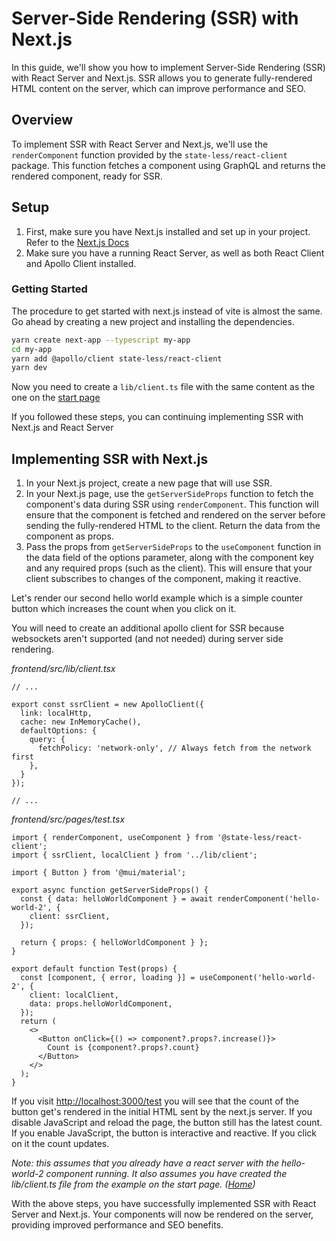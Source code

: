 # Server-Side Rendering (SSR) with Next.js

In this guide, we'll show you how to implement Server-Side Rendering (SSR) with React Server and Next.js. SSR allows you to generate fully-rendered HTML content on the server, which can improve performance and SEO.

## Overview

To implement SSR with React Server and Next.js, we'll use the `renderComponent` function provided by the `state-less/react-client` package. This function fetches a component using GraphQL and returns the rendered component, ready for SSR.

## Setup

1. First, make sure you have Next.js installed and set up in your project.
Refer to the [Next.js Docs](https://nextjs.org/docs/getting-started)
2. Make sure you have a running React Server, as well as both React Client and Apollo Client installed.


### Getting Started

The procedure to get started with next.js instead of vite is almost the same. Go ahead by creating a new project and installing the dependencies.

```bash
yarn create next-app --typescript my-app
cd my-app
yarn add @apollo/client state-less/react-client
yarn dev
```

Now you need to create a `lib/client.ts` file with the same content as the one on the [start page](/)

If you followed these steps, you can continuing implementing SSR with Next.js and React Server
## Implementing SSR with Next.js

1. In your Next.js project, create a new page that will use SSR.
4. In your Next.js page, use the `getServerSideProps` function to fetch the component's data during SSR using `renderComponent`. 
This function will ensure that the component is fetched and rendered on the server before sending the fully-rendered HTML to the client.
Return the data from the component as props.
3. Pass the props from `getServerSideProps` to the `useComponent` function in the data field of the options parameter, along with the component key and any required props (such as the client). This will ensure that your client subscribes to changes of the component, making it reactive.

Let's render our second hello world example which is a simple counter button which increases the count when you click on it.

You will need to create an additional apollo client for SSR because websockets aren't supported (and not needed) during server side rendering. 

*frontend/src/lib/client.tsx*
```tsx
// ...

export const ssrClient = new ApolloClient({
  link: localHttp,
  cache: new InMemoryCache(),
  defaultOptions: {
    query: {
      fetchPolicy: 'network-only', // Always fetch from the network first
    },
  }
});

// ...
```

*frontend/src/pages/test.tsx*
```tsx
import { renderComponent, useComponent } from '@state-less/react-client';
import { ssrClient, localClient } from '../lib/client';

import { Button } from '@mui/material';

export async function getServerSideProps() {
  const { data: helloWorldComponent } = await renderComponent('hello-world-2', {
    client: ssrClient,
  });

  return { props: { helloWorldComponent } };
}

export default function Test(props) {
  const [component, { error, loading }] = useComponent('hello-world-2', {
    client: localClient,
    data: props.helloWorldComponent,
  });
  return (
    <>
      <Button onClick={() => component?.props?.increase()}>
        Count is {component?.props?.count}
      </Button>
    </>
  );
}
```

If you visit [http://localhost:3000/test](http://localhost:3000/test) you will see that the count of the button get's rendered in the initial HTML sent by the next.js server. If you disable JavaScript and reload the page, the button still has the latest count. If you enable JavaScript, the button is interactive and reactive. If you click on it the count updates.

*Note: this assumes that you already have a react server with the hello-world-2 component running. It also assumes you have created the lib/client.ts file from the example on the start page. ([Home](/))*

With the above steps, you have successfully implemented SSR with React Server and Next.js. Your components will now be rendered on the server, providing improved performance and SEO benefits.
